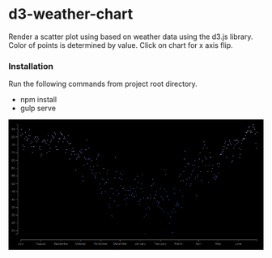 # d3-weather-chart

Render a scatter plot using based on weather data using the d3.js library.
Color of points is determined by value.
Click on chart for x axis flip.

### Installation
Run the following commands from project root directory.
* npm install
* gulp serve

![App Screenshot](/sample.png?raw=true "App Screenshot")
